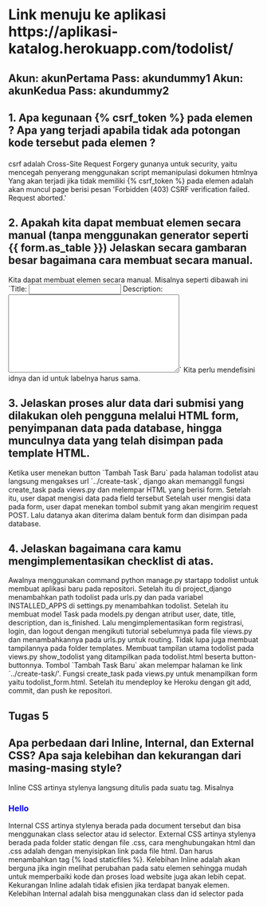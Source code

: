 <h1> Link menuju ke aplikasi https://aplikasi-katalog.herokuapp.com/todolist/ </h1>

<h2>
Akun: akunPertama
Pass: akundummy1
Akun: akunKedua
Pass: akundummy2

</h2>

<h2>1. Apa kegunaan {% csrf_token %} pada elemen <form>? Apa yang terjadi apabila tidak ada potongan kode tersebut pada elemen <form>?</h2>
<p>
csrf adalah Cross-Site Request Forgery gunanya untuk security, yaitu mencegah penyerang menggunakan script memanipulasi dokumen htmlnya
Yang akan terjadi jika tidak memiliki {% csrf_token %} pada elemen <form> adalah akan muncul page berisi pesan 
'Forbidden (403)
CSRF verification failed. Request aborted.'
</p>


<h2>2. Apakah kita dapat membuat elemen <form> secara manual (tanpa menggunakan generator seperti {{ form.as_table }})
Jelaskan secara gambaran besar bagaimana cara membuat <form> secara manual. </h2>
<p>
Kita dapat membuat elemen <form> secara manual. Misalnya seperti dibawah ini 
    `<label for="id_title">Title:</label>
    <input type="text" name="title" required="" id="id_title">
    <label for="id_description">Description:</label>
    <textarea name="description" cols="40" rows="10" required="" id="id_description"></textarea>`
Kita perlu mendefisini idnya dan id untuk labelnya harus sama.
</p>


<h2>3. Jelaskan proses alur data dari submisi yang dilakukan oleh pengguna melalui HTML form, penyimpanan data pada database, hingga munculnya data yang telah disimpan pada template HTML.</h2>
<p>
Ketika user menekan button `Tambah Task Baru` pada halaman todolist atau langsung mengakses url `../create-task`, django akan memanggil fungsi create_task pada views.py dan melempar HTML yang berisi form. Setelah itu, user dapat mengisi data pada field tersebut
Setelah user mengisi data pada form, user dapat menekan tombol submit yang akan mengirim request POST. Lalu datanya akan diterima dalam bentuk form dan disimpan pada database.
</p>


<h2>4. Jelaskan bagaimana cara kamu mengimplementasikan checklist di atas.</h2>
<p>
Awalnya menggunakan command python manage.py startapp todolist untuk membuat aplikasi baru pada repositori. 
Setelah itu di project_django menambahkan path todolist pada urls.py dan pada variabel INSTALLED_APPS di settings.py menambahkan todolist. Setelah itu membuat model Task pada models.py dengan atribut user, date, title, description, dan is_finished. Lalu mengimplementasikan form registrasi, login, dan logout dengan mengikuti tutorial sebelumnya pada file
views.py dan menambahkannya pada urls.py untuk routing. Tidak lupa juga membuat tampilannya pada folder templates. Membuat tampilan utama todolist pada views.py show_todolist yang ditampilkan pada todolist.html beserta button-buttonnya. Tombol `Tambah Task Baru` akan melempar halaman ke link `../create-task/'. Fungsi create_task pada views.py untuk menampilkan form yaitu todolist_form.html. Setelah itu mendeploy ke Heroku dengan git add, commit, dan push ke repositori.
</p>

<h2>Tugas 5</h2>

<h2>Apa perbedaan dari Inline, Internal, dan External CSS? Apa saja kelebihan dan kekurangan dari masing-masing style?</h2>
<p>
Inline CSS artinya stylenya langsung ditulis pada suatu tag. Misalnya <h3 style = "color: blue">Hello</h3>
Internal CSS artinya stylenya berada pada <head> document tersebut dan bisa menggunakan class selector atau id selector.
External CSS artinya stylenya berada pada folder static dengan file .css, cara menghubungakan html dan .css
adalah dengan menyisipkan link pada file html. Dan harus menambahkan tag {% load staticfiles %}.
Kelebihan Inline adalah akan berguna jika ingin melihat perubahan pada satu elemen sehingga mudah untuk memperbaiki kode dan proses load website juga akan lebih cepat.
Kekurangan Inline adalah tidak efisien jika terdapat banyak elemen.
Kelebihan Internal adalah bisa menggunakan class dan id selector pada <style>
Kekurangan Internal adalah performa web bisa melambat karena setiap halaman perlu load css beda.
Kelebihan External adalah ukuran file html menjadi lebih kecil dan file css dapat digunakan beberapa halaman website sekaligus sehingga load website juga akan cepat.
Kekurangan External adalah halaman berpotensi berantakan jika file css tidak berhasil dipanggil oleh html
karena koneksi internet tidak bagus.
</p>

<h2>Jelaskan tag HTML5 yang kamu ketahui.</h2>
<p> 
<a> mendefinisikan hyperlink
<b> mendefinisikan bold style pada text
<body> mendefinisikan body dari dokumen
<br> membuat new line 
<button> membuat button yang dapat diklik
<div> menspesifikasikan sebuah section pada dokumen
<form> mendefinisikan form html 
<head> mendefinisikan porsi head dari dokumen yang berisi informasi tentang dokumen misalnya title
<img> merepresentasikan gambar
<input> mendefinisikan tempat input
<label> mendefinisikan sebuah label untuk kontrol <input> 
<meta> mendefinisikan memberi metadata terstruktur mengenai isi dokumen
<style> untuk mengisi informasi style seperti CSS pada head
<table> mendefinisikan table
<td> mendefinisikan cell pada table
<th> mendefinisikan header cell pada table
<tr> mendefinisikan row dari cells pada table
</p>


<h2>Jelaskan tipe-tipe CSS selector yang kamu ketahui.</h2>
<p>
1. Element Selector
Element selector menggunakan tag HTML sebagai selector untuk mengubah properti yang terdapat dalam tag tersebut.

2. ID Selector(#id)
ID selector menggunakan ID pada tag sebagai selector-nya. Menggunakan karakter # diikuti dengan id.

3. Class Selector(.class)
Class selector digunakan untuk memperindah tampilan template HTML dengan menambahkan class pada tag HTML,
lalu menambahkan class selector pada file css. Menggunakan karakter . diikuti dengan nama class.

4. Hover (:hover)
Memilih link dengan mouse 

dan masih banyak lagi yang bisa dibaca dari link berikut <a href="https://www.w3schools.com/cssref/css_selectors.asp">ini</a>
</p>

<h2>Jelaskan bagaimana cara kamu mengimplementasikan checklist di atas.</h2>
<p>
Reference membuat card dari <a href ="https://getbootstrap.com/docs/4.1/components/card/#card-groups">ini</a>
https://www.youtube.com/watch?v=biOCexhZZd8
</p>
